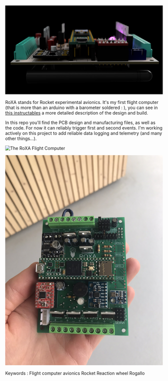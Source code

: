 ![The RoXA Flight Computer](./Hardware/RoXA_render_static.png)

RoXA stands for Rocket experimental avionics. It's my first flight computer (that is more than an arduino with a barometer soldered : ), you can see in [this instructables](https://www.instructables.com/Rocket-Flight-Computer/) a more detailed description of the design and build.

In this repo you'll find the PCB design and manufacturing files, as well as the code. For now it can reliably trigger first and second events. I'm working actively on this project to add reliable data logging and telemetry (and many other things...).

![The RoXA Flight Computer](./Hardware/RoXA_render_turntable.gif)

![The RoXA Flight Computer](./Hardware/RoXA_soldered.JPEG)

Keywords : Flight computer avionics Rocket Reaction wheel Rogallo
